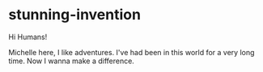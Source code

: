 # stunning-invention

Hi Humans!

Michelle here, I like adventures. 
I've had been in this world for a very long time. Now I wanna make a difference. 
